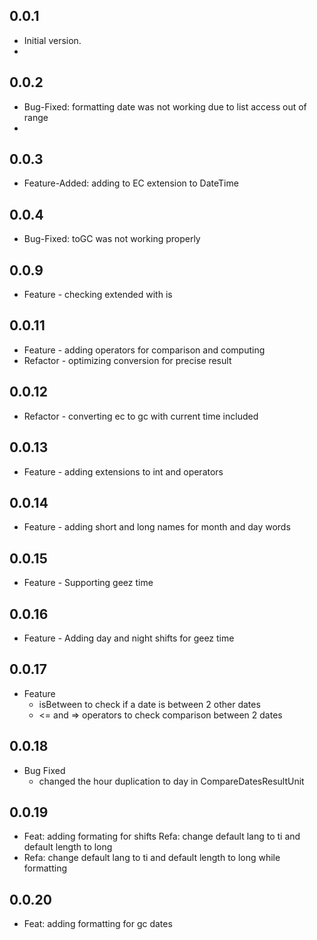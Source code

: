 ## 0.0.1

- Initial version.
-

## 0.0.2

- Bug-Fixed: formatting date was not working due to list access out of range
-

## 0.0.3

- Feature-Added: adding to EC extension to DateTime

## 0.0.4

- Bug-Fixed: toGC was not working properly

## 0.0.9

- Feature - checking extended with is

## 0.0.11

- Feature - adding operators for comparison and computing
- Refactor - optimizing conversion for precise result

## 0.0.12

- Refactor - converting ec to gc with current time included

## 0.0.13

- Feature - adding extensions to int and operators

## 0.0.14

- Feature - adding short and long names for month and day words

## 0.0.15

- Feature - Supporting geez time

## 0.0.16

- Feature - Adding day and night shifts for geez time

## 0.0.17

- Feature
  - isBetween to check if a date is between 2 other dates
  - <= and => operators to check comparison between 2 dates

## 0.0.18

- Bug Fixed
  - changed the hour duplication to day in CompareDatesResultUnit

## 0.0.19

- Feat: adding formating for shifts Refa: change default lang to ti and default length to long
- Refa: change default lang to ti and default length to long while formatting

## 0.0.20

- Feat: adding formatting for gc dates
